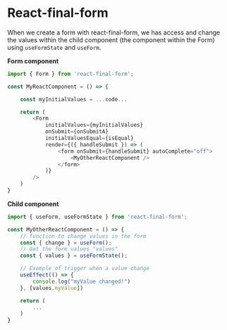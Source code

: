 
# React-final-form

When we create a form with react-final-form, we has access and change the values within the child component (the component within the Form) using `useFormState` and `useForm`.

**Form component**
```js
import { Form } from 'react-final-form';

const MyReactComponent = () => {

    const myInitialValues = ...code...

    return (
        <Form
            initialValues={myInitialValues}
            onSubmit={onSubmitA}
            initialValuesEqual={isEqual}
            render={({ handleSubmit }) => (
                <form onSubmit={handleSubmit} autoComplete="off">
                    <MyOtherReactComponent />
                </form>
            )}
        />
    )
}
```

**Child component**
```js
import { useForm, useFormState } from 'react-final-form';

const MyOtherReactComponent = () => {
    // function to change values in the form
    const { change } = useForm();
    // Get the form values "values"
    const { values } = useFormState();

    // Example of trigger when a value change
    useEffect(() => {
        console.log("myValue changed!")
    }, [values.myValue])

    return (
        ...
    )
}


